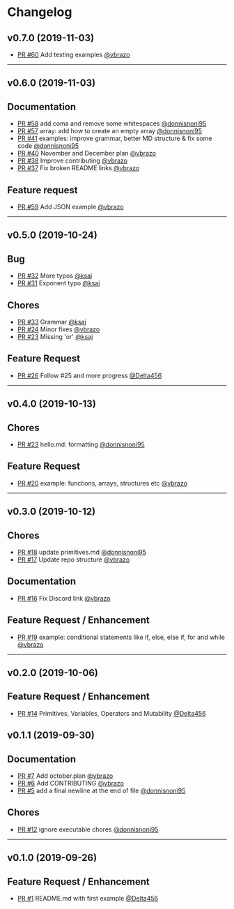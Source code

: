 # Changelog

## v0.7.0 (2019-11-03)

- [PR #60](https://github.com/v-community/v_by_example/pull/60) Add testing examples [@vbrazo](https://github.com/vbrazo)

------------------------------------------------------------------------------

## v0.6.0 (2019-11-03)

## Documentation

- [PR #58](https://github.com/v-community/v_by_example/pull/58) add coma and remove some whitespaces [@donnisnoni95](https://github.com/donnisnoni95)
- [PR #57](https://github.com/v-community/v_by_example/pull/57) array: add how to create an empty array [@donnisnoni95](https://github.com/donnisnoni95)
- [PR #41](https://github.com/v-community/v_by_example/pull/41) examples: improve grammar, better MD structure & fix some code [@donnisnoni95](https://github.com/donnisnoni95)
- [PR #40](https://github.com/v-community/v_by_example/pull/40) November and December plan [@vbrazo](https://github.com/vbrazo)
- [PR #38](https://github.com/v-community/v_by_example/pull/38) Improve contributing [@vbrazo](https://github.com/vbrazo)
- [PR #37](https://github.com/v-community/v_by_example/pull/37) Fix broken README links [@vbrazo](https://github.com/vbrazo)

## Feature request

- [PR #59](https://github.com/v-community/v_by_example/pull/59) Add JSON example [@vbrazo](https://github.com/vbrazo)

------------------------------------------------------------------------------

## v0.5.0 (2019-10-24)

## Bug

- [PR #32](https://github.com/v-community/v_by_example/pull/32) More typos [@ksaj](https://github.com/ksaj)
- [PR #31](https://github.com/v-community/v_by_example/pull/31) Exponent typo [@ksaj](https://github.com/ksaj)

## Chores

- [PR #33](https://github.com/v-community/v_by_example/pull/33) Grammar [@ksaj](https://github.com/ksaj)
- [PR #24](https://github.com/v-community/v_by_example/pull/24) Minor fixes [@vbrazo](https://github.com/vbrazo)
- [PR #23](https://github.com/v-community/v_by_example/pull/23) Missing 'or' [@ksaj](https://github.com/ksaj)

## Feature Request

- [PR #26](https://github.com/v-community/v_by_example/pull/26) Follow #25 and more progress [@Delta456](https://github.com/Delta456)

------------------------------------------------------------------------------

## v0.4.0 (2019-10-13)

## Chores

- [PR #23](https://github.com/v-community/v_by_example/pull/23) hello.md: formatting [@donnisnoni95](https://github.com/donnisnoni95)

## Feature Request

- [PR #20](https://github.com/v-community/v_by_example/pull/20) example: functions, arrays, structures etc [@vbrazo](https://github.com/vbrazo)

------------------------------------------------------------------------------

## v0.3.0 (2019-10-12)

## Chores

- [PR #18](https://github.com/v-community/v_by_example/pull/18) update primitives.md [@donnisnoni95](https://github.com/donnisnoni95)
- [PR #17](https://github.com/v-community/v_by_example/pull/17) Update repo structure [@vbrazo](https://github.com/vbrazo)

## Documentation

- [PR #16](https://github.com/v-community/v_by_example/pull/16) Fix Discord link [@vbrazo](https://github.com/vbrazo)

## Feature Request / Enhancement

- [PR #19](https://github.com/v-community/v_by_example/pull/19) example: conditional statements like if, else, else if, for and while [@vbrazo](https://github.com/vbrazo)

------------------------------------------------------------------------------

## v0.2.0 (2019-10-06)

## Feature Request / Enhancement

- [PR #14](https://github.com/v-community/v_by_example/pull/14) Primitives, Variables, Operators and Mutability [@Delta456](https://github.com/Delta456)

## v0.1.1 (2019-09-30)

## Documentation

- [PR #7](https://github.com/v-community/v_by_example/pull/7) Add october.plan [@vbrazo](https://github.com/vbrazo)
- [PR #6](https://github.com/v-community/v_by_example/pull/6) Add CONTRIBUTING [@vbrazo](https://github.com/vbrazo)
- [PR #5](https://github.com/v-community/v_by_example/pull/5) add a final newline at the end of file [@donnisnoni95](https://github.com/donnisnoni95)

## Chores

- [PR #12](https://github.com/v-community/v_by_example/pull/12) ignore executable chores [@donnisnoni95](https://github.com/donnisnoni95)

------------------------------------------------------------------------------

## v0.1.0 (2019-09-26)

## Feature Request / Enhancement

- [PR #1](https://github.com/v-community/v_by_example/pull/1) README.md with first example [@Delta456](https://github.com/Delta456)
